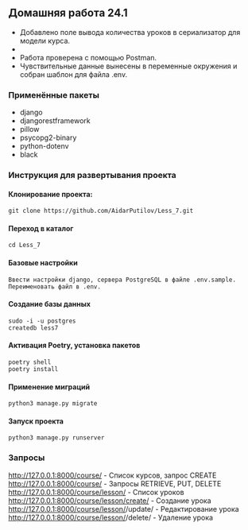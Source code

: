 ## Домашняя работа 24.1
- Добавлено поле вывода количества уроков в сериализатор для модели курса.
- 
- Работа проверена с помощью Postman.
- Чувствительные данные вынесены в переменные окружения и собран шаблон для файла .env.


### Применённые пакеты
- django
- djangorestframework
- pillow
- psycopg2-binary
- python-dotenv
- black


### Инструкция для развертывания проекта

#### Клонирование проекта:
```
git clone https://github.com/AidarPutilov/Less_7.git
```

#### Переход в каталог
```
cd Less_7
```

#### Базовые настройки
```
Ввести настройки django, сервера PostgreSQL в файле .env.sample. Переименовать файл в .env.
```

#### Создание базы данных
```
sudo -i -u postgres
createdb less7
```

#### Активация Poetry, установка пакетов
```
poetry shell
poetry install
```

#### Применение миграций
```
python3 manage.py migrate
```

#### Запуск проекта
```
python3 manage.py runserver
```
### Запросы
http://127.0.0.1:8000/course/ - Список курсов, запрос CREATE
http://127.0.0.1:8000/course/<pk> - Запросы RETRIEVE, PUT, DELETE
http://127.0.0.1:8000/course/lesson/ - Список уроков
http://127.0.0.1:8000/course/lesson/create/ - Создание урока
http://127.0.0.1:8000/course/lesson/<pk>/update/ - Редактирование урока
http://127.0.0.1:8000/course/lesson/<pk>/delete/ - Удаление урока
